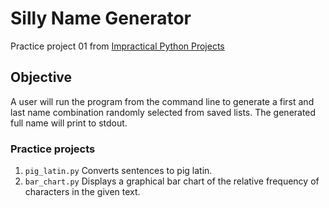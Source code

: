 # Silly Name Generator

Practice project 01 from [Impractical Python Projects](https://nostarch.com/impracticalpythonprojects)

## Objective

A user will run the program from the command line to generate a first and last name combination randomly selected from saved lists. The generated full name will print to stdout.

### Practice projects

1. ```pig_latin.py``` Converts sentences to pig latin.
1. ```bar_chart.py``` Displays a graphical bar chart of the relative frequency of characters in the given text.
